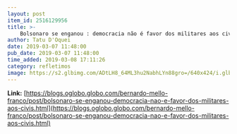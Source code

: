 ```yaml
---
layout: post
item_id: 2516129956
title: >-
    Bolsonaro se enganou : democracia não é favor dos militares aos civis : Bernardo Mello Franco
author: Tatu D'Oquei
date: 2019-03-07 11:48:00
pub_date: 2019-03-07 11:48:00
time_added: 2019-03-08 17:11:26
category: refletimos
image: https://s2.glbimg.com/ADtLH8_64ML3hu2NabhLYn88gro=/640x424/i.glbimg.com/og/ig/infoglobo1/f/original/2019/01/10/80501216_bsb_-_brasilia_-_brasil_-_03-01-2019_-_pa_-_presidente_jair_bolsonaro_participa_da_sol.jpg
---
```


**Link:** [https://blogs.oglobo.globo.com/bernardo-mello-franco/post/bolsonaro-se-enganou-democracia-nao-e-favor-dos-militares-aos-civis.html](https://blogs.oglobo.globo.com/bernardo-mello-franco/post/bolsonaro-se-enganou-democracia-nao-e-favor-dos-militares-aos-civis.html)


